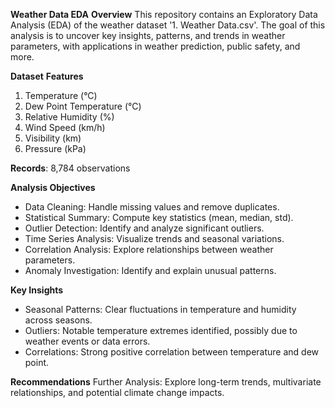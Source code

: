 **Weather Data EDA**
**Overview**
This repository contains an Exploratory Data Analysis (EDA) of the weather dataset '1. Weather Data.csv'. The goal of this analysis is to uncover key insights, patterns, and trends in weather parameters, with applications in weather prediction, public safety, and more.

**Dataset**
**Features**
1.  Temperature (°C)
2.  Dew Point Temperature (°C)
3.  Relative Humidity (%)
4.  Wind Speed (km/h)
5.  Visibility (km)
6.  Pressure (kPa)

**Records**: 8,784 observations

**Analysis Objectives**
-  Data Cleaning: Handle missing values and remove duplicates.
-  Statistical Summary: Compute key statistics (mean, median, std).
-  Outlier Detection: Identify and analyze significant outliers.
-  Time Series Analysis: Visualize trends and seasonal variations.
-  Correlation Analysis: Explore relationships between weather parameters.
-  Anomaly Investigation: Identify and explain unusual patterns.

**Key Insights**
-  Seasonal Patterns: Clear fluctuations in temperature and humidity across seasons.
-  Outliers: Notable temperature extremes identified, possibly due to weather events or data errors.
-  Correlations: Strong positive correlation between temperature and dew point.

**Recommendations**
Further Analysis: Explore long-term trends, multivariate relationships, and potential climate change impacts.
